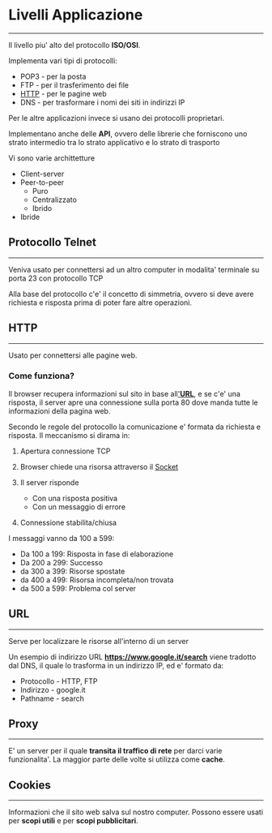 # Livelli Applicazione

---

Il livello piu' alto del protocollo **ISO/OSI**.

Implementa vari tipi di protocolli:

- POP3 - per la posta
- FTP - per il trasferimento dei file
- [HTTP](./LivelliApplicazione.md#http) - per le pagine web
- DNS - per trasformare i nomi dei siti in indirizzi IP

Per le altre applicazioni invece si usano dei protocolli proprietari.

Implementano anche delle **API**, ovvero delle librerie che forniscono uno strato intermedio tra lo strato applicativo e lo strato di trasporto

Vi sono varie archittetture

- Client-server
- Peer-to-peer
  - Puro
  - Centralizzato
  - Ibrido
- Ibride

## Protocollo Telnet

---

Veniva usato per connettersi ad un altro computer in modalita' terminale su porta 23 con protocollo TCP

Alla base del protocollo c'e' il concetto di simmetria, ovvero si deve avere richiesta e risposta prima di poter fare altre operazioni.

## HTTP

---

Usato per connettersi alle pagine web.

### Come funziona?

Il browser recupera informazioni sul sito in base all['**URL**](./LivelliApplicazione.md#url), e se c'e' una risposta, il server apre una connessione sulla porta 80 dove manda tutte le informazioni della pagina web.

Secondo le regole del protocollo la comunicazione e' formata da richiesta e risposta. Il meccanismo si dirama in:

1. Apertura connessione TCP
2. Browser chiede una risorsa attraverso il [Socket]()
3. Il server risponde

   - Con una risposta positiva
   - Con un messaggio di errore

4. Connessione stabilita/chiusa

I messaggi vanno da 100 a 599:

- Da 100 a 199: Risposta in fase di elaborazione
- Da 200 a 299: Successo
- da 300 a 399: Risorse spostate
- da 400 a 499: Risorsa incompleta/non trovata
- da 500 a 599: Problema col server

## URL

---

Serve per localizzare le risorse all'interno di un server

Un esempio di indirizzo URL **https://www.google.it/search** viene tradotto dal DNS, il quale lo trasforma in un indirizzo IP, ed e' formato da:

- Protocollo - HTTP, FTP
- Indirizzo - google.it
- Pathname - search

## Proxy

---

E' un server per il quale **transita il traffico di rete** per darci varie funzionalita'. La maggior parte delle volte si utilizza come **cache**.

## Cookies

---

Informazioni che il sito web salva sul nostro computer. Possono essere usati per **scopi utili** e per **scopi pubblicitari**.
